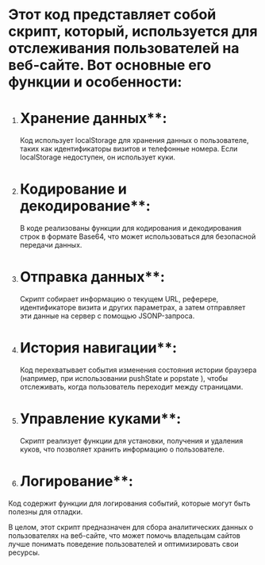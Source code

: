 
# Этот код представляет собой скрипт, который,  используется для отслеживания пользователей на веб-сайте. Вот основные его функции и особенности: 
 
1. # Хранение данных**:
   Код использует  localStorage  для хранения данных о пользователе, таких как идентификаторы визитов и телефонные номера. Если  localStorage  недоступен, он использует куки. 
 
3. # Кодирование и декодирование**:
   В коде реализованы функции для кодирования и декодирования строк в формате Base64, что может использоваться для безопасной передачи данных. 
 
5. # Отправка данных**:
   Скрипт собирает информацию о текущем URL, реферере, идентификаторе визита и других параметрах, а затем отправляет эти данные на сервер с помощью JSONP-запроса. 
 
7. # История навигации**:
   Код перехватывает события изменения состояния истории браузера (например, при использовании  pushState  и  popstate ), чтобы отслеживать, когда пользователь переходит между страницами. 
 
9. # Управление куками**:
   Скрипт реализует функции для установки, получения и удаления куков, что позволяет хранить информацию о пользователе. 
 
11. # Логирование**:
  Код содержит функции для логирования событий, которые могут быть полезны для отладки. 
 
В целом, этот скрипт предназначен для сбора аналитических данных о пользователях на веб-сайте, что может помочь владельцам сайтов лучше понимать поведение пользователей и оптимизировать свои ресурсы.
